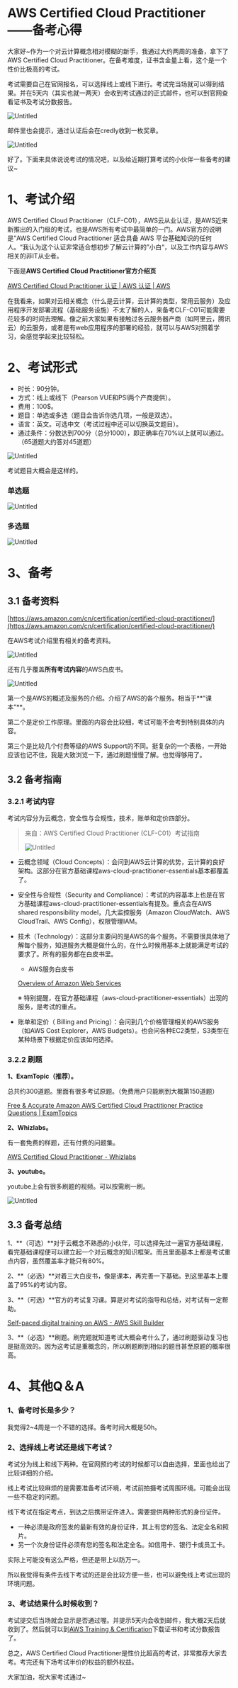 # AWS  Certified Cloud Practitioner ——备考心得

大家好~作为一个对云计算概念相对模糊的新手，我通过大约两周的准备，拿下了AWS Certified Cloud Practitioner。在备考难度，证书含金量上看，这个是一个性价比极高的考试。

考试需要自己在官网报名，可以选择线上或线下进行。考试完当场就可以得到结果。并在5天内（其实也就一两天）会收到考试通过的正式邮件，也可以到官网查看证书及考试分数报告。

![Untitled](AWS%20Certified%20Cloud%20Practitioner%20%E2%80%94%E2%80%94%E5%A4%87%E8%80%83%E5%BF%83%E5%BE%97%209822dbb905844439b2cc3954fdb1faee/Untitled.png)

邮件里也会提示，通过认证后会在credly收到一枚奖章。

![Untitled](AWS%20Certified%20Cloud%20Practitioner%20%E2%80%94%E2%80%94%E5%A4%87%E8%80%83%E5%BF%83%E5%BE%97%209822dbb905844439b2cc3954fdb1faee/Untitled%201.png)

好了。下面来具体说说考试的情况吧，以及给近期打算考试的小伙伴一些备考的建议~

# 1、考试介绍

AWS Certified Cloud Practitioner（CLF-C01），AWS云从业认证，是AWS近来新推出的入门级的考试，也是AWS所有考试中最简单的一门。AWS官方的说明是”AWS Certified Cloud Practitioner 适合具备 AWS 平台基础知识的任何人。“我认为这个认证非常适合想初步了解云计算的”小白“，以及工作内容与AWS相关的非IT从业者。

下面是****AWS Certified Cloud Practitioner官方介绍页****

[AWS Certified Cloud Practitioner 认证 | AWS 认证 | AWS](https://aws.amazon.com/cn/certification/certified-cloud-practitioner/)

在我看来，如果对云相关概念（什么是云计算，云计算的类型，常用云服务）及应用程序开发部署流程（基础服务设施）不太了解的人，来备考CLF-C01可能需要花较多的时间去理解。像之前大家如果有接触过各云服务器产商（如阿里云，腾讯云）的云服务，或者是有web应用程序的部署的经验，就可以与AWS对照着学习，会感觉学起来比较轻松。

# 2、考试形式

- 时长：90分钟。
- 方式：线上或线下（Pearson VUE和PSI两个产商提供）。
- 费用：100$。
- 题目：单选或多选（题目会告诉你选几项，一般是双选）。
- 语言：英文。可选中文（考试过程中还可以切换英文题目）。
- 通过条件：分数达到700分（总分1000），即正确率在70%以上就可以通过。（65道题大约答对45道题）

![Untitled](AWS%20Certified%20Cloud%20Practitioner%20%E2%80%94%E2%80%94%E5%A4%87%E8%80%83%E5%BF%83%E5%BE%97%209822dbb905844439b2cc3954fdb1faee/Untitled%202.png)

考试题目大概会是这样的。

### 单选题

![Untitled](AWS%20Certified%20Cloud%20Practitioner%20%E2%80%94%E2%80%94%E5%A4%87%E8%80%83%E5%BF%83%E5%BE%97%209822dbb905844439b2cc3954fdb1faee/Untitled%203.png)

### 多选题

![Untitled](AWS%20Certified%20Cloud%20Practitioner%20%E2%80%94%E2%80%94%E5%A4%87%E8%80%83%E5%BF%83%E5%BE%97%209822dbb905844439b2cc3954fdb1faee/Untitled%204.png)

# 3、备考

## 3.1 备考资料

[https://aws.amazon.com/cn/certification/certified-cloud-practitioner/](https://aws.amazon.com/cn/certification/certified-cloud-practitioner/)

在AWS考试介绍里有相关的备考资料。

![Untitled](AWS%20Certified%20Cloud%20Practitioner%20%E2%80%94%E2%80%94%E5%A4%87%E8%80%83%E5%BF%83%E5%BE%97%209822dbb905844439b2cc3954fdb1faee/Untitled%205.png)

还有几乎覆盖**所有考试内容**的AWS白皮书。

![Untitled](AWS%20Certified%20Cloud%20Practitioner%20%E2%80%94%E2%80%94%E5%A4%87%E8%80%83%E5%BF%83%E5%BE%97%209822dbb905844439b2cc3954fdb1faee/Untitled%206.png)

第一个是AWS的概述及服务的介绍。介绍了AWS的各个服务。相当于**”课本“**。

第二个是定价工作原理。里面的内容会比较细，考试可能不会考到特别具体的内容。

第三个是比较几个付费等级的AWS Support的不同。挺复杂的一个表格，一开始应该也记不住，我是大致浏览一下，通过刷题慢慢了解。也觉得够用了。

## 3.2 备考指南

### 3.2.1 考试内容

考试内容分为云概念，安全性与合规性，技术，账单和定价四部分。

> 来自：AWS Certified Cloud Practitioner (CLF-C01）考试指南
> 
> 
> ![Untitled](AWS%20Certified%20Cloud%20Practitioner%20%E2%80%94%E2%80%94%E5%A4%87%E8%80%83%E5%BF%83%E5%BE%97%209822dbb905844439b2cc3954fdb1faee/Untitled%207.png)
> 
- 云概念领域（Cloud Concepts）：会问到AWS云计算的优势，云计算的良好架构。这部分在官方基础课程aws-cloud-practitioner-essentials基本都覆盖了。
- 安全性与合规性（Security and Compliance）：考试的内容基本上也是在官方基础课程aws-cloud-practitioner-essentials有提及。重点会在AWS shared responsibility model，几大监控服务（Amazon CloudWatch、AWS CloudTrail、AWS Config），权限管理IAM。
- 技术（Technology）：这部分主要问的是AWS的各个服务。不需要很具体地了解每个服务，知道服务大概是做什么的，在什么时候用基本上就能满足考试的要求了。所有的服务都在白皮书里。
    - AWS服务白皮书
    
    [Overview of Amazon Web Services](https://docs.aws.amazon.com/whitepapers/latest/aws-overview/introduction.html)
    
    ※ 特别提醒，在官方基础课程（aws-cloud-practitioner-essentials）出现的服务，是考试的重点。
    
- 账单和定价（ Billing and Pricing）：会问到几个价格管理相关的AWS服务（如AWS Cost Explorer，AWS Budgets）。也会问各种EC2类型，S3类型在某种场景下根据定价应该如何选择。

### 3.2.2 刷题

**1、ExamTopic（推荐）。**

总共约300道题。里面有很多考试原题。（免费用户只能刷到大概第150道题）

[Free & Accurate Amazon AWS Certified Cloud Practitioner Practice Questions | ExamTopics](https://www.examtopics.com/exams/amazon/aws-certified-cloud-practitioner/)

**2、Whizlabs。**

有一套免费的样题，还有付费的问题集。

[AWS Certified Cloud Practitioner - Whizlabs](https://www.whizlabs.com/aws-certified-cloud-practitioner/)

**3、youtube。**

youtube上会有很多刷题的视频。可以按需刷一刷。

![Untitled](AWS%20Certified%20Cloud%20Practitioner%20%E2%80%94%E2%80%94%E5%A4%87%E8%80%83%E5%BF%83%E5%BE%97%209822dbb905844439b2cc3954fdb1faee/Untitled%208.png)

## 3.3 备考总结

1、**（可选）**对于云概念不熟悉的小伙伴，可以选择先过一遍官方基础课程，看完基础课程便可以建立起一个对云概念的知识框架。而且里面基本上都是考试重点内容，虽然覆盖率才能只有80%。

2、**（必选）**对着三大白皮书，像是课本，再完善一下基础。到这里基本上覆盖了95%的考试内容。

3、**（可选）**官方的考试复习课。算是对考试的指导和总结，对考试有一定帮助。

[Self-paced digital training on AWS - AWS Skill Builder](https://explore.skillbuilder.aws/learn/course/external/view/elearning/9449/exam-prep-aws-certified-cloud-practitioner-foundations)

3、**（必选）**刷题。刷完题就知道考试大概会考什么了，通过刷题驱动复习也是挺高效的。因为这考试是重概念的，所以刷题刷到相似的题目甚至原题的概率很高。

# 4、其他Q＆A

### 1、备考时长是多少？

我觉得2~4周是一个不错的选择。备考时间大概是50h。

### 2、选择线上考试还是线下考试？

考试分为线上和线下两种。在官网预约考试的时候都可以自由选择，里面也给出了比较详细的介绍。

线上考试比较麻烦的是需要准备考试环境，考试前拍摄考试周围环境。可能会出现一些不稳定的问题。

线下考试在指定考点，到达之后携带证件进入。需要提供两种形式的身份证件。

- 一种必须是政府签发的最新有效的身份证件，其上有您的签名、法定全名和照片。
- 另一个次身份证件必须有您的签名和法定全名。如信用卡、银行卡或员工卡。

实际上可能没有这么严格，但还是带上以防万一。

所以我觉得有条件去线下考试的还是会比较方便一些，也可以避免线上考试出现的环境问题。

### 3、考试结果什么时候收到？

考试提交后当场就会显示是否通过喔。并提示5天内会收到邮件，我大概2天后就收到了。然后就可以到[AWS Training & Certification](https://www.aws.training/Account/SessionTimedOut?returnUrl=https%3A%2F%2Fwww.aws.training%2FCertification)下载证书和考试分数报告了。

总之，AWS Certified Cloud Practitioner是性价比超高的考试，非常推荐大家去考。考完还有下场考试半价的权益的额外权益。

大家加油，祝大家考试通过~